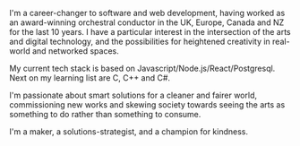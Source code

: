 I'm a career-changer to software and web development, having worked as an award-winning orchestral conductor in the UK, Europe, Canada and NZ for the last 10 years. I have a particular interest in the intersection of the arts and digital technology, and the possibilities for heightened creativity in real-world and networked spaces. 

My current tech stack is based on Javascript/Node.js/React/Postgresql. Next on my learning list are C, C++ and C#.

I'm passionate about smart solutions for a cleaner and fairer world, commissioning new works and skewing society towards seeing the arts as something to do rather than something to consume.

I'm a maker, a solutions-strategist, and a champion for kindness.
